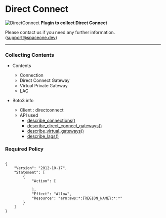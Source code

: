 # Direct Connect

![DirectConnect](https://spaceone-custom-assets.s3.ap-northeast-2.amazonaws.com/console-assets/icons/cloud-services/aws/AWS-Direct-Connect.svg)
**Plugin to collect Direct Connect**

Please contact us if you need any further information. (<support@spaceone.dev>)

---

### Collecting Contents

- Contents
  - Connection
  - Direct Connect Gateway
  - Virtual Private Gateway
  - LAG
  
- Boto3 info
  - Client : directconnect
  - API used
    - [describe_connections()](https://boto3.amazonaws.com/v1/documentation/api/latest/reference/services/directconnect.html#DirectConnect.Client.describe_connections)
    - [describe_direct_connect_gateways()](https://boto3.amazonaws.com/v1/documentation/api/latest/reference/services/directconnect.html#DirectConnect.Client.describe_direct_connect_gateways)
    - [describe_virtual_gateways()](https://boto3.amazonaws.com/v1/documentation/api/latest/reference/services/directconnect.html#DirectConnect.Client.describe_virtual_gateways)
    - [describe_lags()](https://boto3.amazonaws.com/v1/documentation/api/latest/reference/services/directconnect.html#DirectConnect.Client.describe_lags)
  
  
### Required Policy
  
<pre>
<code>
{
    "Version": "2012-10-17",
    "Statement": [
        {
            "Action": [
              
            ],
            "Effect": "Allow",
            "Resource": "arn:aws:*:{REGION_NAME}:*:*"
        }
    ]
}
</code>
</pre>